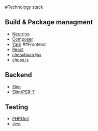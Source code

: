 #Technology stack
## Build & Package managment
* [Neutrino](https://neutrinojs.org/)
* [Composer](https://getcomposer.org/)
* [Yarn](https://yarnpkg.com/lang/en/)
##Frontend
* [React](https://reactjs.org/)
* [chessboardjsx](https://chessboardjsx.com/)
* [chess.js](https://github.com/jhlywa/chess.js)
## Backend
* [Slim](http://www.slimframework.com/)
* [Slim/PSR-7](https://github.com/slimphp/Slim-Psr7)
## Testing
* [PHPUnit](https://phpunit.de/)
* [Jest](https://jestjs.io/)
